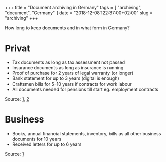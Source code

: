 +++
title = "Document archiving in Germany"
tags = [ "archiving", "document", "Germany" ]
date = "2018-12-08T22:37:00+02:00"
slug = "archiving"
+++

How long to keep documents and in what form in Germany?

# Privat

* Tax documents as long as tax assessment not passed
* Insurance documents as long as insurance is running
* Proof of purchase for 2 years of legal warranty (or longer)
* Bank statement for up to 3 years (digital is enough)
* Craftsmen bills for 5-10 years if contracts for work labour
* All documents needed for pensions till start eg. employment contracts

Source: [1](https://www.postbank.de/themenwelten/artikel_kann-das-weg-aufbewahrungsfristen-wichtiger-dokumente.html), [2](https://de.wikipedia.org/wiki/Aufbewahrungspflicht)

# Business

* Books, annual financial statements, inventory, bills as all other business documents for 10 years
* Received letters for up to 6 years

Source: [1](https://www.hk24.de/produktmarken/beratung-service/recht_und_steuern/steuerrecht/abgabenrecht/aufbewahrungsfristen-geschaeftsunterlagen/1157174)
